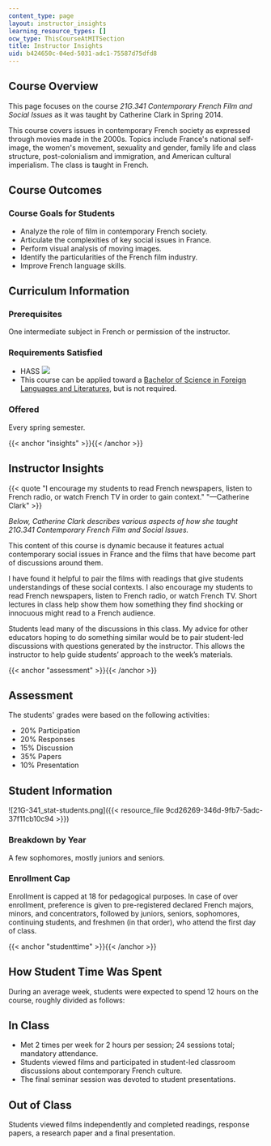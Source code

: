 ```yaml
---
content_type: page
layout: instructor_insights
learning_resource_types: []
ocw_type: ThisCourseAtMITSection
title: Instructor Insights
uid: b424650c-04ed-5031-adc1-75587d75dfd8
---
```


Course Overview
---------------

This page focuses on the course _21G.341 Contemporary French Film and Social Issues_ as it was taught by Catherine Clark in Spring 2014.

This course covers issues in contemporary French society as expressed through movies made in the 2000s. Topics include France's national self-image, the women's movement, sexuality and gender, family life and class structure, post-colonialism and immigration, and American cultural imperialism. The class is taught in French.

Course Outcomes
---------------

### Course Goals for Students

*   Analyze the role of film in contemporary French society.
*   Articulate the complexities of key social issues in France.
*   Perform visual analysis of moving images.
*   Identify the particularities of the French film industry.
*   Improve French language skills.

Curriculum Information
----------------------

### Prerequisites

One intermediate subject in French or permission of the instructor.

### Requirements Satisfied

*   HASS ![](/images/educator/icon-question-hass.png)
*   This course can be applied toward a [Bachelor of Science in Foreign Languages and Literatures](http://catalog.mit.edu/degree-charts/global-studies-languages-course-21g/), but is not required.

### Offered

Every spring semester.

{{< anchor "insights" >}}{{< /anchor >}}

Instructor Insights
-------------------

{{< quote "I encourage my students to read French newspapers, listen to French radio, or watch French TV in order to gain context." "—Catherine Clark" >}}

_Below, Catherine Clark describes various aspects of how she taught _21G.341 Contemporary French Film and Social Issues_._

This content of this course is dynamic because it features actual contemporary social issues in France and the films that have become part of discussions around them.

I have found it helpful to pair the films with readings that give students understandings of these social contexts. I also encourage my students to read French newspapers, listen to French radio, or watch French TV. Short lectures in class help show them how something they find shocking or innocuous might read to a French audience.

Students lead many of the discussions in this class. My advice for other educators hoping to do something similar would be to pair student-led discussions with questions generated by the instructor. This allows the instructor to help guide students’ approach to the week’s materials.

{{< anchor "assessment" >}}{{< /anchor >}}

Assessment
----------

The students' grades were based on the following activities:

- 20% Participation
- 20% Responses
- 15% Discussion
- 35% Papers
- 10% Presentation

Student Information
-------------------

![21G-341_stat-students.png]({{< resource_file 9cd26269-346d-9fb7-5adc-37f11cb10c94 >}})

### Breakdown by Year

A few sophomores, mostly juniors and seniors.

### Enrollment Cap

Enrollment is capped at 18 for pedagogical purposes. In case of over enrollment, preference is given to pre-registered declared French majors, minors, and concentrators, followed by juniors, seniors, sophomores, continuing students, and freshmen (in that order), who attend the first day of class.

{{< anchor "studenttime" >}}{{< /anchor >}}

How Student Time Was Spent
--------------------------

During an average week, students were expected to spend 12 hours on the course, roughly divided as follows:

In Class
--------

*   Met 2 times per week for 2 hours per session; 24 sessions total; mandatory attendance.
*   Students viewed films and participated in student-led classroom discussions about contemporary French culture.
*   The final seminar session was devoted to student presentations.

Out of Class
------------

Students viewed films independently and completed readings, response papers, a research paper and a final presentation.